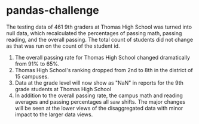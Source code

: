 # pandas-challenge

The testing data of 461 9th graders at Thomas High School was turned into null data, which recalculated the percentages of passing math, passing reading, and the overall passing. The total count of students did not change as that was run on the count of the student id.
1.	The overall passing rate for Thomas High School changed dramatically from 91% to 65%.
2.	Thomas High School's ranking dropped from 2nd to 8th in the district of 15 campuses.
3.	Data at the grade level will now show as "NaN" in reports for the 9th grade students at Thomas High School
4.	In addition to the overall passing rate, the campus math and reading averages and passing percentages all saw shifts.
The major changes will be seen at the lower views of the disaggregated data with minor impact to the larger data views.
